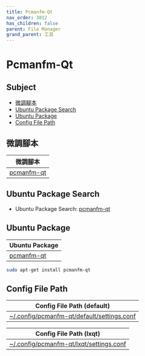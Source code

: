 ```yaml
---
title: Pcmanfm-Qt
nav_order: 3012
has_children: false
parent: File Manager
grand_parent: 工具
---
```



# Pcmanfm-Qt


## Subject

* [微調腳本](#微調腳本)
* [Ubuntu Package Search](#ubuntu-package-search)
* [Ubuntu Package](#ubuntu-package)
* [Config File Path](#config-file-path)


## 微調腳本

| 微調腳本 |
| --- |
| [pcmanfm-qt](https://github.com/samwhelp/lubuntu-adjustment/tree/main/prototype/main/tool-config/part/pcmanfm-qt) |


## Ubuntu Package Search

* Ubuntu Package Search: [pcmanfm-qt](https://packages.ubuntu.com/search?keywords=pcmanfm-qt)


## Ubuntu Package

| Ubuntu Package |
| --- |
| [pcmanfm-qt](https://packages.ubuntu.com/noble/pcmanfm-qt) |

``` sh
sudo apt-get install pcmanfm-qt
```


## Config File Path

| Config File Path (default) |
| --- |
| [~/.config/pcmanfm-qt/default/settings.conf](https://github.com/samwhelp/lubuntu-adjustment/tree/main/prototype/main/tool-config/part/pcmanfm-qt/asset/overlay/etc/skel/.config/pcmanfm-qt/default/settings.conf) |


| Config File Path (lxqt) |
| --- |
| [~/.config/pcmanfm-qt/lxqt/settings.conf](https://github.com/samwhelp/lubuntu-adjustment/tree/main/prototype/main/tool-config/part/pcmanfm-qt/asset/overlay/etc/skel/.config/pcmanfm-qt/lxqt/settings.conf) |
